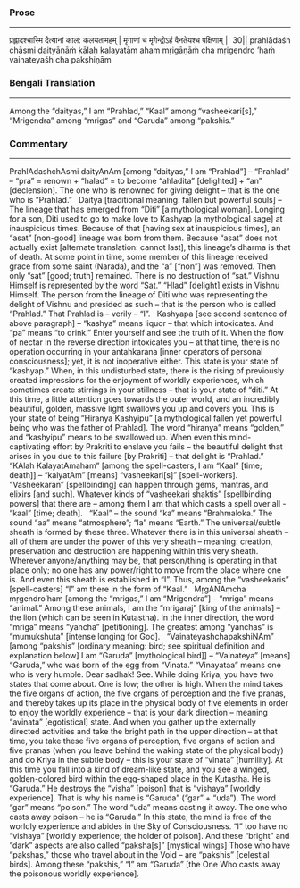 ### Prose 
 --- 
प्रह्लादश्चास्मि दैत्यानां काल: कलयतामहम् |
मृगाणां च मृगेन्द्रोऽहं वैनतेयश्च पक्षिणाम् || 30||
prahlādaśh chāsmi daityānāṁ kālaḥ kalayatām aham
mṛigāṇāṁ cha mṛigendro ’haṁ vainateyaśh cha pakṣhiṇām

### Bengali Translation 
 --- 
Among the “daityas,” I am “Prahlad,” “Kaal” among “vasheekari[s],” “Mrigendra” among “mrigas” and “Garuda” among “pakshis.”

### Commentary 
 --- 
PrahlAdashchAsmi daityAnAm [among “daityas,” I am “Prahlad”] – “Prahlad” – “pra” = renown + “halad” = to become “ahladita” [delighted] + “an” [declension]. The one who is renowned for giving delight – that is the one who is “Prahlad.”
 
Daitya [traditional meaning: fallen but powerful souls] – The lineage that has emerged from “Diti” [a mythological woman]. Longing for a son, Diti used to go to make love to Kashyap [a mythological sage] at inauspicious times. Because of that [having sex at inauspicious times], an “asat” [non-good] lineage was born from them. Because “asat” does not actually exist [alternate translation: cannot last], this lineage’s dharma is that of death. At some point in time, some member of this lineage received grace from some saint (Narada), and the “a”  [“non”] was removed. Then only “sat” [good; truth] remained. There is no destruction of “sat.” Vishnu Himself is represented by the word “Sat.” “Hlad” [delight] exists in Vishnu Himself. The person from the lineage of Diti who was representing the delight of Vishnu and presided as such – that is the person who is called “Prahlad.” That Prahlad is – verily – “I”.
 
Kashyapa [see second sentence of above paragraph] – “kashya” means liquor – that which intoxicates. And “pa” means “to drink.” Enter yourself and see the truth of it. When the flow of nectar in the reverse direction intoxicates you – at that time, there is no operation occurring in your antahkarana [inner operators of personal consciousness]; yet, it is not inoperative either. This state is your state of “kashyap.” When, in this undisturbed state, there is the rising of previously created impressions for the enjoyment of worldly experiences, which sometimes create stirrings in your stillness – that is your state of “diti.” At this time, a little attention goes towards the outer world, and an incredibly beautiful, golden, massive light swallows you up and covers you. This is your state of being “Hiranya Kashyipu” [a mythological fallen yet powerful being who was the father of Prahlad]. The word “hiranya” means “golden,” and “kashyipu” means to be swallowed up. When even this mind-captivating effort by Prakriti to enslave you fails – the beautiful delight that arises in you due to this failure [by Prakriti] – that delight is “Prahlad.”
 
“KAlah KalayatAmaham” [among the spell-casters, I am “Kaal” [time; death]] – “kalyatAm” [means] “vasheekari[s]” [spell-workers]. “Vasheekaran” [spellbinding] can happen through gems, mantras, and elixirs [and such]. Whatever kinds of “vasheekari shaktis” [spellbinding powers] that there are – among them I am that which casts a spell over all - “kaal” [time; death].
 
“Kaal” – the sound “ka” means “Brahmaloka.” The sound “aa” means “atmosphere”; “la” means “Earth.” The universal/subtle sheath is formed by these three. Whatever there is in this universal sheath – all of them are under the power of this very sheath – meaning: creation, preservation and destruction are happening within this very sheath. Wherever anyone/anything may be, that person/thing is operating in that place only; no one has any power/right to move from the place where one is. And even this sheath is established in “I”. Thus, among the “vasheekaris” [spell-casters] “I” am there in the form of “Kaal.”
 
MṛgANAṃcha mṛgendro’ham [among the “mrigas,” I am “Mrigendra”] – “mriga” means “animal.” Among these animals, I am the “mrigaraj” [king of the animals] – the lion (which can be seen in Kutastha). In the inner direction, the word “mriga” means “yancha” [petitioning]. The greatest among “yanchas” is “mumukshuta” [intense longing for God].
 
“VainateyashchapakshiNAm” [among “pakshis” [ordinary meaning: bird; see spiritual definition and explanation below] I am “Garuda” [mythological bird]] – “Vainateya” [means] “Garuda,” who was born of the egg from “Vinata.” “Vinayataa” means one who is very humble. Dear sadhak! See. While doing Kriya, you have two states that come about. One is low; the other is high. When the mind takes the five organs of action, the five organs of perception and the five pranas, and thereby takes up its place in the physical body of five elements in order to enjoy the worldly experience – that is your dark direction – meaning “avinata” [egotistical] state. And when you gather up the externally directed activities and take the bright path in the upper direction – at that time, you take these five organs of perception, five organs of action and five pranas (when you leave behind the waking state of the physical body) and do Kriya in the subtle body – this is your state of “vinata” [humility]. At this time you fall into a kind of dream-like state, and you see a winged, golden-colored bird within the egg-shaped place in the Kutastha. He is “Garuda.” He destroys the “visha” [poison] that is “vishaya” [worldly experience]. That is why his name is “Garuda” (“gar” + “uda”). The word “gar” means “poison.” The word “uda” means casting it away. The one who casts away poison – he is “Garuda.” In this state, the mind is free of the worldly experience and abides in the Sky of Consciousness. “I” too have no “vishaya” [worldly experience; the holder of poison]. And these “bright” and “dark” aspects are also called “paksha[s]” [mystical wings] Those who have “pakshas,” those who travel about in the Void – are “pakshis” [celestial birds]. Among these “pakshis,” “I” am “Garuda” [the One Who casts away the poisonous worldly experience].